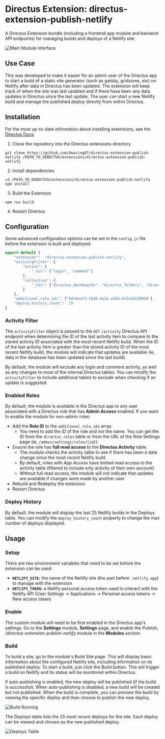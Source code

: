 
# Directus Extension: directus-extension-publish-netlify

A Directus Extension bundle (including a frontend app module and backend API endpoints) for managing builds and deploys of a Netlify site.

![Main Module Interface](https://user-images.githubusercontent.com/7526014/137394029-05ac81cb-d985-4e47-8e8a-56a9e75dda6d.png)

## Use Case

This was developed to make it easier for an admin user of the Directus app to start a build of a static site generator (such as gatsby, gridsome, etc) on Netlify after data in Directus has been updated. The extension will keep track of when the site was last updated and if there have been any data updates in Directus since the last update.  The user can start a new Netlify build and manage the published deploy directly from within Directus.

## Installation

For the most up-to-date information about installing extensions, see the [Directus Docs](https://docs.directus.io/extensions/installing-extensions.html).

1) Clone the repository into the Directus extensions directory

```
git clone https://github.com/dwaring87/directus-extension-publish-netlify /PATH_TO_DIRECTUS/extensions/directus-extension-publish-netlify
```

2) Install dependencies

```
cd /PATH_TO_DIRECTUS/extensions/directus-extension-publish-netlify
npm install
```

3) Build the Extension

```
npm run build
```

4) Restart Directus

## Configuration

Some advanced configuration options can be set in the `config.js` file before the extension is built and deployed:

```js
export default {
    "extension":  "directus-extension-publish-netlify",
    "activityFilter": {
        "action": {
            "_nin": ["login", "comment"]
        },
        "collection": {
            "_nin": ["directus_dashboards", "directus_folders", "directus_migrations", "directus_panels", "directus_permissions", "directus_sessions", "directus_settings", "directus_webhooks"]
        }
    },
    "additional_role_ids": ["bdc0ea73-1b18-4a2a-a2dd-dc5c6d139810"],
    "deploy_history_count":  25
}
```

### Activity Filter

The `activityFilter` object is passed to the `GET` `/activity` Directus API endpoint when determining the ID of the last activity item to compare to the stored activity ID associated with the most recent Netlify build.  When the ID of the last activity item is greater than the stored activity ID of the most recent Netlify build, the module will indicate that updates are available (ie, data in the database has been updated since the last build).

By default, the module will exclude any login and comment activity, as well as any changes to most of the internal Directus tables.  You can modify the `activityFilter` to include additional tables to exclude when checking if an update is suggested.

### Enabled Roles

By default, the module is available in the Directus app to any user associated with a Directus role that has **Admin Access** enabled.  If you want to enable the module for non-admin roles:

- Add the **Role ID** to the `additional_role_ids` array
    - You need to add the _ID_ of the role and _not_ the name.  You can get the ID from the `directus_roles` table or from the URL of the Role Settings page (ie, `/admin/settings/roles/{id}`).
- Ensure the role has **full read access** to the **Directus Activity** table.
	- The module checks the activity table to see if there has been a data change since the most recent Netlify build
	- By default, roles with _App Access_ have limited read access to the activity table (filtered to include only activity of their own account)
	- Without full read access, the module will not indicate that updates are available if changes were made by another user
- Rebuild and Redeploy the extension
- Restart Directus

### Deploy History

By default, the module will display the last 25 Netlify builds in the Deploys table.  You can modify the `deploy_history_count` property to change the max number of deploys displayed.

## Usage

### Setup

There are two environment variables that need to be set before the extension can be used:

- **`NETLIFY_SITE`:** the name of the Netlify site (the part before `.netlify.app`) to manage with the extension
- **`NETLIFY_TOKEN`:** a Netlify personal access token used to interact with the Netlify API (User Settings -> Applications -> Personal access tokens -> New access token)

### Enable

The custom module will need to be first enabled in the Directus app's settings.  Go to the **Settings** module, **Settings** page, and enable the *Publish, /directus-extension-publish-netlify* module in the **Modules** section.

### Build

To build a site, go to the module's Build Site page.  This will display basic information about the configured Netlify site, including information on its published deploy. To start a build, just click the Build button.  This will trigger a build on Netlify and its status will be monitored within Directus.

If auto-publishing is enabled, the new deploy will be published (if the build is successful).  When auto-publishing is disabled, a new build will be created but not published.  When the build is complete, you can preview the build by viewing the specific deploy and then choose to publish the new deploy.

![Build Running](https://user-images.githubusercontent.com/7526014/137395847-edccced9-0459-4a0e-bb61-7eda7eda604e.png)

The Deploys table lists the 25 most recent deploys for the site.  Each deploy can be viewed and chosen as the new published deploy.

![Deploys Table](https://user-images.githubusercontent.com/7526014/137396368-d55441ad-da1a-4904-b191-ca1a616082da.png)
